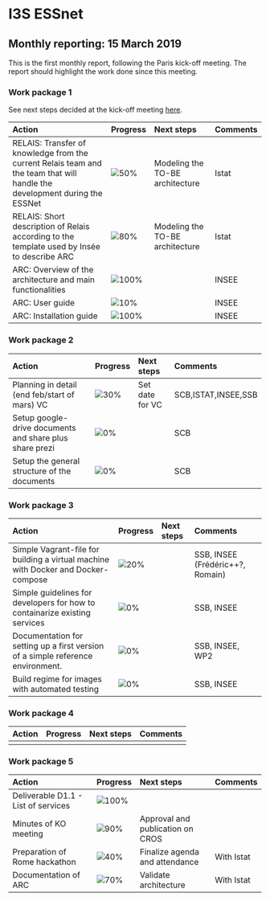 # I3S ESSnet

## Monthly reporting: 15 March 2019

This is the first monthly report, following the Paris kick-off meeting. The report should highlight the work done since this meeting.


### Work package 1

See next steps decided at the kick-off meeting [here](https://i3s-essnet.github.io/Documents/ko-meeting/next-steps-wp1.html).

| Action  | Progress | Next steps | Comments |
|:--|:--|:--|:--|
| RELAIS: Transfer of knowledge from the current Relais team and the team that will handle the development during the ESSNet | ![50%](http://progressed.io/bar/50) | Modeling the TO-BE architecture | Istat |
| RELAIS: Short description of Relais according to the template used by Insée to describe ARC| ![80%](http://progressed.io/bar/80) | Modeling the TO-BE architecture | Istat |
| ARC: Overview of the architecture and main functionalities | ![100%](http://progressed.io/bar/100) | | INSEE |
| ARC: User guide | ![10%](http://progressed.io/bar/10) | | INSEE |
| ARC: Installation guide | ![100%](http://progressed.io/bar/100) | | INSEE |


### Work package 2

| Action  | Progress | Next steps | Comments |
|:--|:--|:--|:--|
|Planning in detail (end feb/start of mars) VC|![30%](http://progressed.io/bar/30)|Set date for VC|SCB,ISTAT,INSEE,SSB|
|Setup google-drive documents and share plus share prezi|![0%](http://progressed.io/bar/0)||SCB|
|Setup the general structure of the documents|![0%](http://progressed.io/bar/0)||SCB|


### Work package 3

| Action  | Progress | Next steps | Comments |
|:--|:--|:--|:--|
|Simple Vagrant-file for building a virtual machine with Docker and Docker-compose|![20%](http://progressed.io/bar/20)||SSB, INSEE (Frédéric++?, Romain)|
|Simple guidelines for developers for how to containarize existing services|![0%](http://progressed.io/bar/0)||SSB, INSEE|
|Documentation for setting up a first version of a simple reference environment. |![0%](http://progressed.io/bar/0)||SSB, INSEE, WP2|
|Build regime for images with automated testing|![0%](http://progressed.io/bar/0)||SSB, INSEE|

### Work package 4

| Action  | Progress | Next steps | Comments |
|:--|:--|:--|:--|
|  |  |  |  |


### Work package 5

| Action  | Progress | Next steps | Comments |
|:--|:--|:--|:--|
| Deliverable D1.1 - List of services | ![100%](http://progressed.io/bar/100) |  |  |
| Minutes of KO meeting | ![90%](http://progressed.io/bar/90) | Approval and publication on CROS |  |
| Preparation of Rome hackathon | ![40%](http://progressed.io/bar/30) | Finalize agenda and attendance | With Istat |
| Documentation of ARC | ![70%](http://progressed.io/bar/70) | Validate architecture | With Istat |
